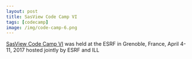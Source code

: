 ```yaml
---
layout: post
title: SasView Code Camp VI
tags: [codecamp]
image: /img/code-camp-6.png
---
```


[SasView Code Camp VI](http://trac.sasview.org/wiki/CodeCampVI) was held at the ESRF in Grenoble, France, April 4-11, 2017 hosted jointly by ESRF and ILL